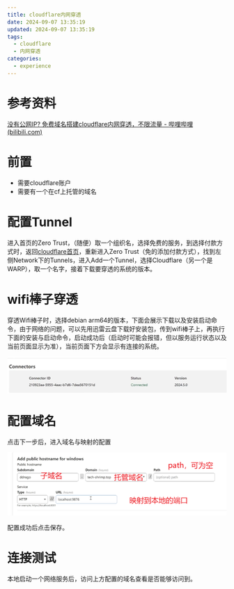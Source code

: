 ```yaml
---
title: cloudflare内网穿透
date: 2024-09-07 13:35:19
updated: 2024-09-07 13:35:19
tags:
  - cloudflare
  - 内网穿透
categories:
  - experience
---
```


# 参考资料

[没有公网IP? 免费域名搭建cloudflare内网穿透，不限流量 - 哔哩哔哩 (bilibili.com)](https://www.bilibili.com/read/cv35069293/)

# 前置

- 需要cloudflare账户
- 需要有一个在cf上托管的域名

# 配置Tunnel

进入首页的Zero Trust，（随便）取一个组织名，选择免费的服务，到选择付款方式时，返回[cloudflare首页](https://dash.cloudflare.com )，重新进入Zero Trust（免的添加付款方式），找到左侧Network下的Tunnels，进入Add一个Tunnel，选择Cloudflare（另一个是WARP），取一个名字，接着下载要穿透的系统的版本。

# wifi棒子穿透

穿透Wifi棒子时，选择debian arm64的版本，下面会展示下载以及安装启动命令，由于网络的问题，可以先用迅雷云盘下载好安装包，传到wifi棒子上，再执行下面的安装与启动命令，启动成功后（启动时可能会报错，但以服务运行状态以及当前页面显示为准），当前页面下方会显示有连接的系统。

![image-20240907144034956](cloudflare内网穿透/image-20240907144034956.png)

# 配置域名

点击下一步后，进入域名与映射的配置

![image-20240907144152996](cloudflare内网穿透/image-20240907144152996.png)

配置成功后点击保存。

# 连接测试

本地启动一个网络服务后，访问上方配置的域名查看是否能够访问到。